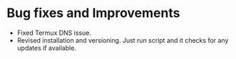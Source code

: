 # Bug fixes and Improvements

- Fixed Termux DNS issue.
- Revised installation and versioning. Just run script and it checks for any updates if available.
